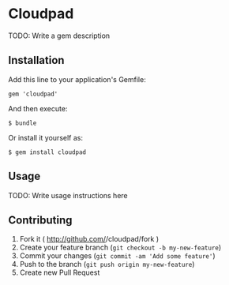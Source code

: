 # Cloudpad

TODO: Write a gem description

## Installation

Add this line to your application's Gemfile:

    gem 'cloudpad'

And then execute:

    $ bundle

Or install it yourself as:

    $ gem install cloudpad

## Usage

TODO: Write usage instructions here

## Contributing

1. Fork it ( http://github.com/<my-github-username>/cloudpad/fork )
2. Create your feature branch (`git checkout -b my-new-feature`)
3. Commit your changes (`git commit -am 'Add some feature'`)
4. Push to the branch (`git push origin my-new-feature`)
5. Create new Pull Request
